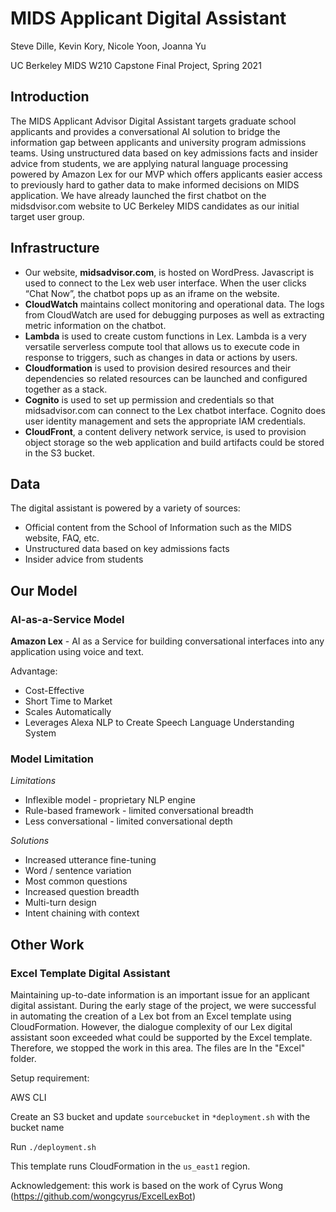 # MIDS Applicant Digital Assistant 

Steve Dille, Kevin Kory, Nicole Yoon, Joanna Yu

UC Berkeley MIDS W210 Capstone Final Project, Spring 2021

## Introduction 
The MIDS Applicant Advisor Digital Assistant targets graduate school applicants and provides a conversational AI solution to bridge the information gap between applicants and university program admissions teams. Using unstructured data based on key admissions facts and insider advice from students, we are applying natural language processing powered by Amazon Lex for our MVP which offers applicants easier access to previously hard to gather data to make informed decisions on MIDS application. We have already launched the first chatbot on the midsdvisor.com website to UC Berkeley MIDS candidates as our initial target user group.

## Infrastructure

* Our website, **midsadvisor.com**, is hosted on WordPress. Javascript is used to connect to the Lex web user interface. When the user clicks “Chat Now”, the chatbot pops up as an iframe on the website. 
* **CloudWatch** maintains collect monitoring and operational data. The logs from CloudWatch are used for debugging purposes as well as extracting metric information on the chatbot. 
* **Lambda** is used to create custom functions in Lex. Lambda is a very versatile serverless compute tool that allows us to execute code in response to triggers, such as changes in data or actions by users. 
* **Cloudformation** is used to provision desired resources and their dependencies so related resources can be launched and configured together as a stack. 
* **Cognito** is used to set up permission and credentials so that midsadvisor.com can connect to the Lex chatbot interface. Cognito does user identity management and sets the appropriate IAM credentials.
* **CloudFront**, a content delivery network service, is used to provision object storage so the web application and build artifacts could be stored in the S3 bucket.

## Data
The digital assistant is powered by a variety of sources:
* Official content from the School of Information such as the MIDS website, FAQ, etc.
* Unstructured data based on key admissions facts 
* Insider advice from students

## Our Model
### AI-as-a-Service Model
**Amazon Lex** - AI as a Service for building conversational interfaces into any application using voice and text.

Advantage:
* Cost-Effective
* Short Time to Market
* Scales Automatically
* Leverages Alexa NLP to Create Speech Language Understanding System

### Model Limitation
*Limitations*
* Inflexible model - proprietary NLP engine
* Rule-based framework - limited conversational breadth
* Less conversational - limited conversational depth
 
*Solutions*
* Increased utterance fine-tuning
* Word / sentence variation
* Most common questions
* Increased question breadth
* Multi-turn design
* Intent chaining with context


## Other Work
### Excel Template Digital Assistant
Maintaining up-to-date information is an important issue for an applicant digital assistant. During the early stage of the project, we were successful in automating the creation of a Lex bot from an Excel template using CloudFormation. However, the dialogue complexity of our Lex digital assistant soon exceeded what could be supported by the Excel template. Therefore, we stopped the work in this area. The files are In the  "Excel" folder. 

Setup requirement:

AWS CLI 

Create an S3 bucket and update `sourcebucket` in `*deployment.sh` with the bucket name

Run `./deployment.sh` 

This template runs CloudFormation in the `us_east1` region. 

Acknowledgement: this work is based on the work of Cyrus Wong (https://github.com/wongcyrus/ExcelLexBot)